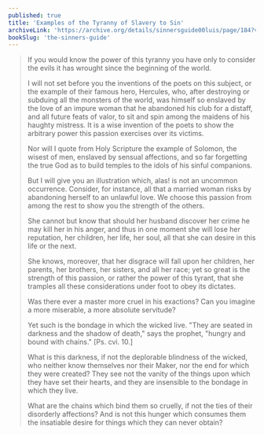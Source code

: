 ```yaml
---
published: true
title: 'Examples of the Tyranny of Slavery to Sin'
archiveLink: 'https://archive.org/details/sinnersguide00luis/page/184?view=theater'
bookSlug: 'the-sinners-guide'
---
```


> If you would know the power of this tyranny you have only to consider the evils it has wrought since the beginning of the world.
> 
> I will not set before you the inventions of the poets on this subject, or the example of their famous hero, Hercules, who, after destroying or subduing all the monsters of the world, was himself so enslaved by the love of an impure woman that he abandoned his club for a distaff, and all future feats of valor, to sit and spin among the maidens of his haughty mistress. It is a wise invention of the poets to show the arbitrary power this passion exercises over its victims.
> 
> Nor will I quote from Holy Scripture the example of Solomon, the wisest of men, enslaved by sensual affections, and so far forgetting the true God as to build temples to the idols of his sinful companions.
> 
> But I will give you an illustration which, alas! is not an uncommon occurrence. Consider, for instance, all that a married woman risks by abandoning herself to an unlawful love. We choose this passion from among the rest to show you the strength of the others.
> 
> She cannot but know that should her husband discover her crime he may kill her in his anger, and thus in one moment she will lose her reputation, her children, her life, her soul, all that she can desire in this life or the next.
> 
> She knows, moreover, that her disgrace will fall upon her children, her parents, her brothers, her sisters, and all her race; yet so great is the strength of this passion, or rather the power of this tyrant, that she tramples all these considerations under foot to obey its dictates.
> 
> Was there ever a master more cruel in his exactions? Can you imagine a more miserable, a more absolute servitude?
> 
> Yet such is the bondage in which the wicked live. "They are seated in darkness and the shadow of death," says the prophet, "hungry and bound with chains." [Ps. cvi. 10.]
> 
> What is this darkness, if not the deplorable blindness of the wicked, who neither know themselves nor their Maker, nor the end for which they were created? They see not the vanity of the things upon which they have set their hearts, and they are insensible to the bondage in which they live.
> 
> What are the chains which bind them so cruelly, if not the ties of their disorderly affections? And is not this hunger which consumes them the insatiable desire for things which they can never obtain?

